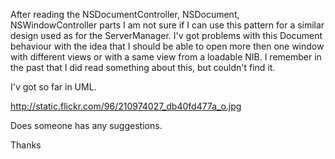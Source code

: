 After reading the NSDocumentController, NSDocument, NSWindowController parts I am not sure if I can use this pattern for a similar design used as for the ServerManager. 
I'v got problems with this Document behaviour with the idea that I should be able to open more then one window  with different views or with a same view from a loadable NIB. I remember in the past that I did read something about this, but couldn't find it.

I'v got so far in UML.

http://static.flickr.com/96/210974027_db40fd477a_o.jpg

Does someone has any suggestions.

Thanks
